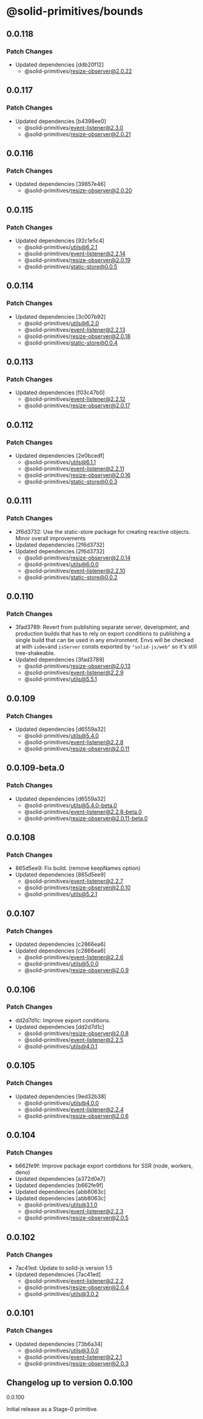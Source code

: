 # @solid-primitives/bounds

## 0.0.118

### Patch Changes

- Updated dependencies [ddb20f12]
  - @solid-primitives/resize-observer@2.0.22

## 0.0.117

### Patch Changes

- Updated dependencies [b4398ee0]
  - @solid-primitives/event-listener@2.3.0
  - @solid-primitives/resize-observer@2.0.21

## 0.0.116

### Patch Changes

- Updated dependencies [39857e46]
  - @solid-primitives/resize-observer@2.0.20

## 0.0.115

### Patch Changes

- Updated dependencies [92c1e5c4]
  - @solid-primitives/utils@6.2.1
  - @solid-primitives/event-listener@2.2.14
  - @solid-primitives/resize-observer@2.0.19
  - @solid-primitives/static-store@0.0.5

## 0.0.114

### Patch Changes

- Updated dependencies [3c007b92]
  - @solid-primitives/utils@6.2.0
  - @solid-primitives/event-listener@2.2.13
  - @solid-primitives/resize-observer@2.0.18
  - @solid-primitives/static-store@0.0.4

## 0.0.113

### Patch Changes

- Updated dependencies [f03c47b0]
  - @solid-primitives/event-listener@2.2.12
  - @solid-primitives/resize-observer@2.0.17

## 0.0.112

### Patch Changes

- Updated dependencies [2e0bcedf]
  - @solid-primitives/utils@6.1.1
  - @solid-primitives/event-listener@2.2.11
  - @solid-primitives/resize-observer@2.0.16
  - @solid-primitives/static-store@0.0.3

## 0.0.111

### Patch Changes

- 2f6d3732: Use the static-store package for creating reactive objects. Minor overall improvements
- Updated dependencies [2f6d3732]
- Updated dependencies [2f6d3732]
  - @solid-primitives/resize-observer@2.0.14
  - @solid-primitives/utils@6.0.0
  - @solid-primitives/event-listener@2.2.10
  - @solid-primitives/static-store@0.0.2

## 0.0.110

### Patch Changes

- 3fad3789: Revert from publishing separate server, development, and production builds that has to rely on export conditions
  to publishing a single build that can be used in any environment.
  Envs will be checked at with `isDev`and `isServer` consts exported by `"solid-js/web"` so it's still tree-shakeable.
- Updated dependencies [3fad3789]
  - @solid-primitives/resize-observer@2.0.13
  - @solid-primitives/event-listener@2.2.9
  - @solid-primitives/utils@5.5.1

## 0.0.109

### Patch Changes

- Updated dependencies [d6559a32]
  - @solid-primitives/utils@5.4.0
  - @solid-primitives/event-listener@2.2.8
  - @solid-primitives/resize-observer@2.0.11

## 0.0.109-beta.0

### Patch Changes

- Updated dependencies [d6559a32]
  - @solid-primitives/utils@5.4.0-beta.0
  - @solid-primitives/event-listener@2.2.8-beta.0
  - @solid-primitives/resize-observer@2.0.11-beta.0

## 0.0.108

### Patch Changes

- 865d5ee9: Fix build. (remove keepNames option)
- Updated dependencies [865d5ee9]
  - @solid-primitives/event-listener@2.2.7
  - @solid-primitives/resize-observer@2.0.10
  - @solid-primitives/utils@5.2.1

## 0.0.107

### Patch Changes

- Updated dependencies [c2866ea6]
- Updated dependencies [c2866ea6]
  - @solid-primitives/event-listener@2.2.6
  - @solid-primitives/utils@5.0.0
  - @solid-primitives/resize-observer@2.0.9

## 0.0.106

### Patch Changes

- dd2d7d1c: Improve export conditions.
- Updated dependencies [dd2d7d1c]
  - @solid-primitives/resize-observer@2.0.8
  - @solid-primitives/event-listener@2.2.5
  - @solid-primitives/utils@4.0.1

## 0.0.105

### Patch Changes

- Updated dependencies [9ed32b38]
  - @solid-primitives/utils@4.0.0
  - @solid-primitives/event-listener@2.2.4
  - @solid-primitives/resize-observer@2.0.6

## 0.0.104

### Patch Changes

- b662fe9f: Improve package export contidions for SSR (node, workers, deno)
- Updated dependencies [a372d0e7]
- Updated dependencies [b662fe9f]
- Updated dependencies [abb8063c]
- Updated dependencies [abb8063c]
  - @solid-primitives/utils@3.1.0
  - @solid-primitives/event-listener@2.2.3
  - @solid-primitives/resize-observer@2.0.5

## 0.0.102

### Patch Changes

- 7ac41ed: Update to solid-js version 1.5
- Updated dependencies [7ac41ed]
  - @solid-primitives/event-listener@2.2.2
  - @solid-primitives/resize-observer@2.0.4
  - @solid-primitives/utils@3.0.2

## 0.0.101

### Patch Changes

- Updated dependencies [73b6a34]
  - @solid-primitives/utils@3.0.0
  - @solid-primitives/event-listener@2.2.1
  - @solid-primitives/resize-observer@2.0.3

## Changelog up to version 0.0.100

0.0.100

Initial release as a Stage-0 primitive.
